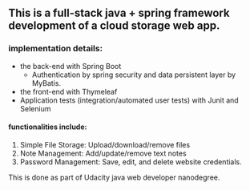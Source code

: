 ## This is a full-stack java + spring framework development of a cloud storage web app.
### implementation details:
* the back-end with Spring Boot
  * Authentication by spring security and data persistent layer by MyBatis.
* the front-end with Thymeleaf
* Application tests (integration/automated user tests) with Junit and Selenium

#### functionalities include:
1. Simple File Storage: Upload/download/remove files
2. Note Management: Add/update/remove text notes
3. Password Management: Save, edit, and delete website credentials.


This is done as part of Udacity java web developer nanodegree.
